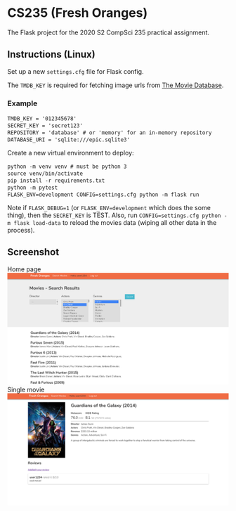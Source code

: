 # CS235 (Fresh Oranges)
The Flask project for the 2020 S2 CompSci 235 practical assignment.

## Instructions (Linux)

Set up a new `settings.cfg` file for Flask config. 

The `TMDB_KEY` is required for fetching
image urls from [The Movie Database](https://www.themoviedb.org/).
### Example 

```
TMDB_KEY = '012345678'
SECRET_KEY = 'secret123'
REPOSITORY = 'database' # or 'memory' for an in-memory repository
DATABASE_URI = 'sqlite:///epic.sqlite3'
```

Create a new virtual environment to deploy:

```
python -m venv venv # must be python 3
source venv/bin/activate
pip install -r requirements.txt
python -m pytest
FLASK_ENV=development CONFIG=settings.cfg python -m flask run
```
Note if `FLASK_DEBUG=1` (or `FLASK_ENV=development` which does the some thing), then the `SECRET_KEY` is TEST.
Also, run `CONFIG=settings.cfg python -m flask load-data` to reload the movies data (wiping all other
data in the process).

## Screenshot
Home page
![Home page](homepage.png)
Single movie
![Movie page](movie-page.png)
